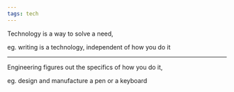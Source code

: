 ```yaml
---
tags: tech 
---
```


Technology is a way to solve a need, 

eg. writing is a technology, independent of how you do it

---

Engineering figures out the specifics of how you do it, 

eg. design and manufacture a pen or a keyboard 

